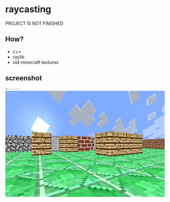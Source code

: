 # raycasting
PROJECT IS NOT FINISHED
## How?
* c++
* raylib
* old minecraft textures

## screenshot
![random screenshot](./assets/img.png)